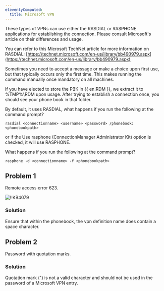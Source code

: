```yaml
---
eleventyComputed:
  title: Microsoft VPN
---
```

These types of VPNs can use either the RASDIAL or RASPHONE applications for establishing the connection. Please consult Microsoft's article on their differences and usage.  

You can refer to this Microsoft TechNet article for more information on RASDIAL: [https://technet.microsoft.com/en-us/library/bb490979.aspx](https://technet.microsoft.com/en-us/library/bb490979.aspx)  

Sometimes you need to accept a message or make a choice upon first use, but that typically occurs only the first time. This makes running the command manually once mandatory on all machines.  

If you have elected to store the PBK in {{ en.RDM }}, we extract it to %TMP%\RDM upon usage. After trying to establish a connection once, you should see your phone book in that folder.  

By default, it uses RASDIAL, what happens if you run the following at the command prompt?  

`rasdial <connectionname> <username> <password> /phonebook:<phonebookpath>`  

or if the Use rasphone (ConnectionManager Administrator Kit) option is checked, it will use RASPHONE.  

What happens if you run the following at the command prompt?  

`rasphone -d <connectionname> -f <phonebookpath>`  

## Problem 1
Remote access error 623.  

![!!KB4079](https://webdevolutions.azureedge.net/docs/en/kb/KB4079.png)

### Solution
Ensure that within the phonebook, the vpn definition name does contain a space character.

## Problem 2
Password with quotation marks.

### Solution
Quotation mark (") is not a valid character and should not be used in the password of a Microsoft VPN entry.
